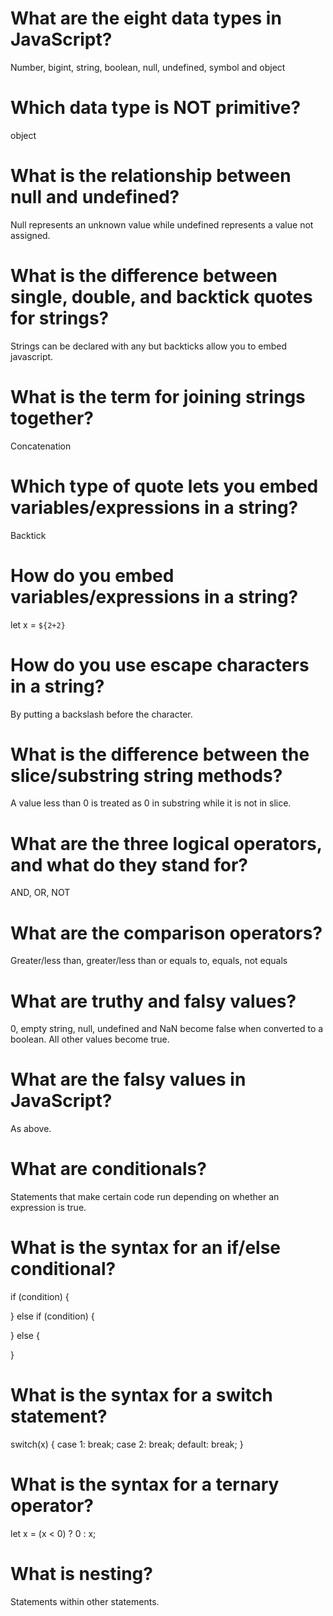 # What are the eight data types in JavaScript?
Number, bigint, string, boolean, null, undefined, symbol and object
# Which data type is NOT primitive?
object
# What is the relationship between null and undefined?
Null represents an unknown value while undefined represents a value not assigned.
# What is the difference between single, double, and backtick quotes for strings?
Strings can be declared with any but backticks allow you to embed javascript.
# What is the term for joining strings together?
Concatenation
# Which type of quote lets you embed variables/expressions in a string?
Backtick
# How do you embed variables/expressions in a string?
let x = `${2+2}`
# How do you use escape characters in a string?
By putting a backslash before the character.
# What is the difference between the slice/substring string methods?
A value less than 0 is treated as 0 in substring while it is not in slice.
# What are the three logical operators, and what do they stand for?
AND, OR, NOT
# What are the comparison operators?
Greater/less than, greater/less than or equals to, equals, not equals
# What are truthy and falsy values?
0, empty string, null, undefined and NaN become false when converted to a boolean. All other values become true. 
# What are the falsy values in JavaScript?
As above.
# What are conditionals?
Statements that make certain code run depending on whether an expression is true.
# What is the syntax for an if/else conditional?
if (condition) {

} else if (condition) {

} else {

}
# What is the syntax for a switch statement?
switch(x) {
    case 1:
    break;
    case 2:
    break;
    default:
    break;
}
# What is the syntax for a ternary operator?
let x = (x < 0) ? 0 : x;
# What is nesting?
Statements within other statements.